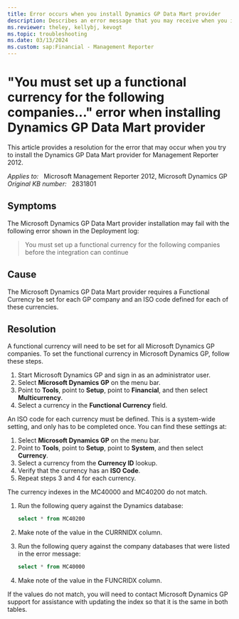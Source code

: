 ```yaml
---
title: Error occurs when you install Dynamics GP Data Mart provider
description: Describes an error message that you may receive when you install the Dynamics GP Data Mart if a functional currency is not set up in Dynamics GP. Provides a resolution.
ms.reviewer: theley, kellybj, kevogt
ms.topic: troubleshooting
ms.date: 03/13/2024
ms.custom: sap:Financial - Management Reporter
---
```

# "You must set up a functional currency for the following companies..." error when installing Dynamics GP Data Mart provider

This article provides a resolution for the error that may occur when you try to install the Dynamics GP Data Mart provider for Management Reporter 2012.

_Applies to:_ &nbsp; Microsoft Management Reporter 2012, Microsoft Dynamics GP  
_Original KB number:_ &nbsp; 2831801

## Symptoms

The Microsoft Dynamics GP Data Mart provider installation may fail with the following error shown in the Deployment log:

> You must set up a functional currency for the following companies before the integration can continue

## Cause

The Microsoft Dynamics GP Data Mart provider requires a Functional Currency be set for each GP company and an ISO code defined for each of these currencies.

## Resolution

A functional currency will need to be set for all Microsoft Dynamics GP companies. To set the functional currency in Microsoft Dynamics GP, follow these steps.

1. Start Microsoft Dynamics GP and sign in as an administrator user.
2. Select **Microsoft Dynamics GP** on the menu bar.
3. Point to **Tools**, point to **Setup**, point to **Financial**, and then select **Multicurrency**.
4. Select a currency in the **Functional Currency** field.

An ISO code for each currency must be defined. This is a system-wide setting, and only has to be completed once. You can find these settings at:

1. Select **Microsoft Dynamics GP** on the menu bar.
2. Point to **Tools**, point to **Setup**, point to **System**, and then select **Currency**.
3. Select a currency from the **Currency ID** lookup.
4. Verify that the currency has an **ISO Code**.
5. Repeat steps 3 and 4 for each currency.

The currency indexes in the MC40000 and MC40200 do not match.

1. Run the following query against the Dynamics database:

    ```sql
    select * from MC40200
    ```

2. Make note of the value in the CURRNIDX column.
3. Run the following query against the company databases that were listed in the error message:

    ```sql
    select * from MC40000
    ```

4. Make note of the value in the FUNCRIDX column.

If the values do not match, you will need to contact Microsoft Dynamics GP support for assistance with updating the index so that it is the same in both tables.
